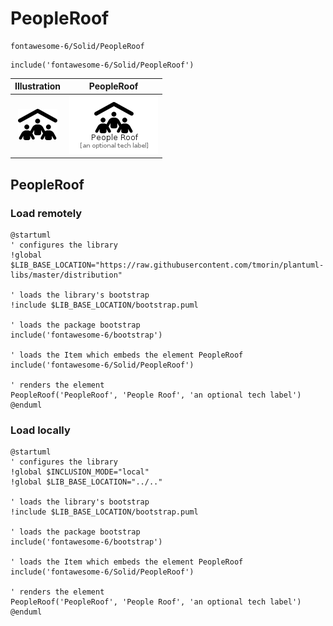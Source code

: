 # PeopleRoof


```text
fontawesome-6/Solid/PeopleRoof
```

```text
include('fontawesome-6/Solid/PeopleRoof')
```



| Illustration | PeopleRoof |
| :---: | :---: |
| ![illustration for Illustration](../../fontawesome-6/Solid/PeopleRoof.png) | ![illustration for PeopleRoof](../../fontawesome-6/Solid/PeopleRoof.Local.png) |




## PeopleRoof

### Load remotely
```plantuml
@startuml
' configures the library
!global $LIB_BASE_LOCATION="https://raw.githubusercontent.com/tmorin/plantuml-libs/master/distribution"

' loads the library's bootstrap
!include $LIB_BASE_LOCATION/bootstrap.puml

' loads the package bootstrap
include('fontawesome-6/bootstrap')

' loads the Item which embeds the element PeopleRoof
include('fontawesome-6/Solid/PeopleRoof')

' renders the element
PeopleRoof('PeopleRoof', 'People Roof', 'an optional tech label')
@enduml
```

### Load locally
```plantuml
@startuml
' configures the library
!global $INCLUSION_MODE="local"
!global $LIB_BASE_LOCATION="../.."

' loads the library's bootstrap
!include $LIB_BASE_LOCATION/bootstrap.puml

' loads the package bootstrap
include('fontawesome-6/bootstrap')

' loads the Item which embeds the element PeopleRoof
include('fontawesome-6/Solid/PeopleRoof')

' renders the element
PeopleRoof('PeopleRoof', 'People Roof', 'an optional tech label')
@enduml
```

